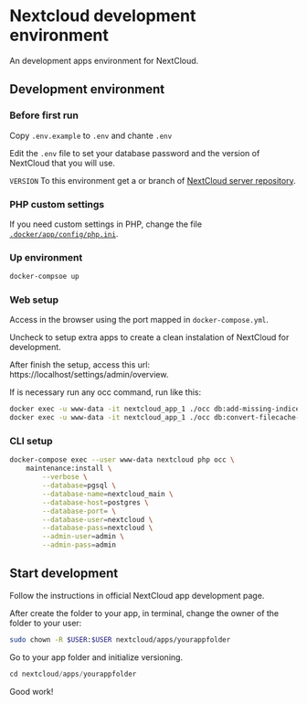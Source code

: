 # Nextcloud development environment

An development apps environment for NextCloud.

## Development environment

### Before first run

Copy `.env.example` to `.env` and chante `.env`

Edit the `.env` file to set your database password and the version of NextCloud that you will use.

`VERSION` To this environment get a or branch of [NextCloud server repository](github.com/nextcloud/server).

### PHP custom settings

If you need custom settings in PHP, change the file [`.docker/app/config/php.ini`](/.docker/app/config/php.ini).

### Up environment
```bash
docker-compsoe up
```

### Web setup
Access in the browser using the port mapped in `docker-compose.yml`.

Uncheck to setup extra apps to create a clean instalation of NextCloud for development.

After finish the setup, access this url: https://localhost/settings/admin/overview.

If is necessary run any occ command, run like this:

```bash
docker exec -u www-data -it nextcloud_app_1 ./occ db:add-missing-indices
docker exec -u www-data -it nextcloud_app_1 ./occ db:convert-filecache-bigint
```

### CLI setup

```bash
docker-compose exec --user www-data nextcloud php occ \
    maintenance:install \
        --verbose \
        --database=pgsql \
        --database-name=nextcloud_main \
        --database-host=postgres \
        --database-port= \
        --database-user=nextcloud \
        --database-pass=nextcloud \
        --admin-user=admin \
        --admin-pass=admin
```

## Start development

Follow the instructions in official NextCloud app development page.

After create the folder to your app, in terminal, change the owner of the folder to your user:

```bash
sudo chown -R $USER:$USER nextcloud/apps/yourappfolder
```

Go to your app folder and initialize versioning.

```php
cd nextcloud/apps/yourappfolder
```

Good work!